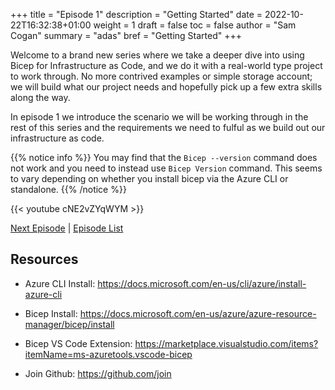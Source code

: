 +++
title = "Episode 1"
description = "Getting Started"
date = 2022-10-22T16:32:38+01:00
weight = 1
draft = false
toc = false
author = "Sam Cogan"
summary = "adas"
bref = "Getting Started"
+++

Welcome to a brand new series where we take a deeper dive into using Bicep for Infrastructure as Code, and we do it with a real-world type project to work through. No more contrived examples or simple storage account; we will build what our project needs and hopefully pick up a few extra skills along the way.

In episode 1 we introduce the scenario we will be working through in the rest of this series and the requirements we need to fulful as we build out our infrastructure as code.

{{% notice info %}}
You may find that the ```Bicep --version``` command does not work and you need to instead use ```Bicep Version``` command. This seems to vary depending on whether you install bicep via the Azure CLI or standalone.
{{% /notice %}}

{{< youtube cNE2vZYqWYM >}}

[Next Episode](/docs/episode-2) | [Episode List](/docs)

## Resources

- Azure CLI Install: https://docs.microsoft.com/en-us/cli/azure/install-azure-cli

- Bicep Install: https://docs.microsoft.com/en-us/azure/azure-resource-manager/bicep/install

- Bicep VS Code Extension: https://marketplace.visualstudio.com/items?itemName=ms-azuretools.vscode-bicep

- Join Github: https://github.com/join